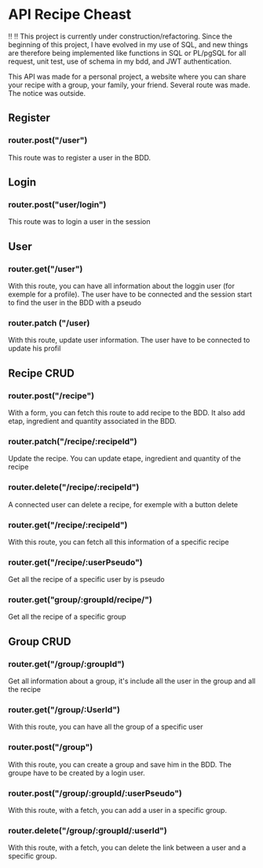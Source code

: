 # API Recipe Cheast

:bangbang: :bangbang: This project is currently under construction/refactoring. Since the beginning of this project, I have evolved in my use of SQL, and new things are therefore being implemented like functions in SQL or PL/pgSQL for all request, unit test, use of schema in my bdd, and JWT authentication.

This API was made for a personal project, a website where you can share your recipe with a group, your family, your friend. Several route was made. The notice was outside.

## Register

### router.post("/user")

This route was to register a user in the BDD.

## Login

### router.post("user/login")

This route was to login a user in the session

## User

### router.get("/user")

With this route, you can have all information about the loggin user (for exemple for a profile). The user have to be connected and the session start to find the user in the BDD with a pseudo

### router.patch ("/user)

With this route, update user information. The user have to be connected to update his profil

## Recipe CRUD

### router.post("/recipe")

With a form, you can fetch this route to add recipe to the BDD. It also add etap, ingredient and quantity associated in the BDD.

### router.patch("/recipe/:recipeId")

Update the recipe. You can update etape, ingredient and quantity of the recipe

### router.delete("/recipe/:recipeId")

A connected user can delete a recipe, for exemple with a button delete

### router.get("/recipe/:recipeId")

With this route, you can fetch all this information of a specific recipe

### router.get("/recipe/:userPseudo")

Get all the recipe of a specific user by is pseudo

### router.get("group/:groupId/recipe/")

Get all the recipe of a specific group

## Group CRUD

### router.get("/group/:groupId")

Get all information about a group, it's include all the user in the group and all the recipe

### router.get("/group/:UserId")

With this route, you can have all the group of a specific user

### router.post("/group")

With this route, you can create a group and save him in the BDD. The groupe have to be created by a login user.

### router.post("/group/:groupId/:userPseudo")

With this route, with a fetch, you can add a user in a specific group.

### router.delete("/group/:groupId/:userId")

With this route, with a fetch, you can delete the link between a user and a specific group.

